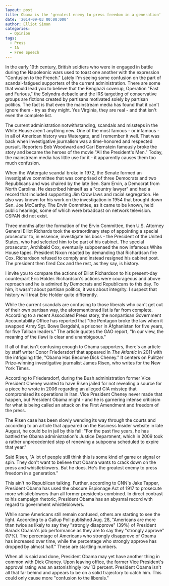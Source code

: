 ```yaml
---
layout: post
title: Obama is the 'greatest enemy to press freedom in a generation'
date: '2014-09-03 00:00:000'
author: Elliot Simon
categories:
  - Opinion
tags:
  - Press
  - 1A
  - Free Speech
---
```

In the early 19th century, British soldiers who were in engaged in battle during the Napoleonic wars used to toast one another with the expression "Confusion to the French." Lately I'm seeing some confusion on the part of scandal-fatigued supporters of the current administration. There are some that would lead you to believe that the Benghazi coverup, Operation "Fast and Furious," the Solyndra debacle and the IRS targeting of conservative groups are fictions created by partisans motivated solely by partisan politics. The fact is that even the mainstream media has found that it can't ignore them - try as they might. Yes Virginia, they are real - and that isn't even the complete list.

The current administration notwithstanding, scandals and missteps in the White House aren't anything new. One of the most famous - or infamous - in all of American history was Watergate, and I remember it well. That was back when investigative journalism was a time-honored and respected pursuit. Reporters Bob Woodward and Carl Bernstein famously broke the story and became the heroes of the movie "All the President's Men." Today, the mainstream media has little use for it - it apparently causes them too much confusion.

When the Watergate scandal broke in 1972, the Senate formed an investigative committee that was comprised of three Democrats and two Republicans and was chaired by the late Sen. Sam Ervin, a Democrat from North Carolina. He described himself as a "country lawyer" and had a record that included supporting Jim Crow laws and racial segregation. He also was known for his work on the investigation in 1954 that brought down Sen. Joe McCarthy. The Ervin Committee, as it came to be known, held public hearings, some of which were broadcast on network television. CSPAN did not exist.

Three months after the formation of the Ervin Committee, then U.S. Attorney General Elliot Richards took the extraordinary step of appointing a special prosecutor to, in essence, investigate his boss - the President of the United States, who had selected him to be part of his cabinet. The special prosecutor, Archibald Cox, eventually subpoenaed the now infamous White House tapes. President Nixon reacted by demanding that Richardson fire Cox. Richardson refused to comply and instead resigned his cabinet post.  The president then fired Cox and the rest, as they say, is history.

I invite you to compare the actions of Elliot Richardson to his present-day counterpart Eric Holder. Richardson's actions were courageous and above reproach and he is admired by Democrats and Republicans to this day. To him, it wasn't about partisan politics, it was about integrity. I suspect that history will treat Eric Holder quite differently.

While the current scandals are confusing to those liberals who can't get out of their own partisan way, the aforementioned list is far from complete. According to a recent Associated Press story, the nonpartisan Government Accountability Office has reported that "the Pentagon broke the law when it swapped Army Sgt. Bowe Bergdahl, a prisoner in Afghanistan for five years, for five Taliban leaders." The article quotes the GAO report, "In our view, the meaning of the (law) is clear and unambiguous."

If all of that isn't confusing enough to Obama supporters, there's an article by staff writer Conor Friedersdorf that appeared in _The Atlantic_ in 2011 with the intriguing title, "Obama Has Become Dick Cheney." It centers on Pulitzer Prize-winning investigative journalist James Risen, who writes for the New York Times.

According to Friedersdorf, during the Bush administration former Vice President Cheney wanted to have Risen jailed for not revealing a source for a piece he wrote in 2006 regarding an alleged CIA misstep that compromised its operations in Iran. Vice President Cheney never made that happen, but President Obama might - and he is garnering intense criticism for what is being called an attack on the First Amendment and freedom of the press.

The Risen case has been slowly wending its way through the courts and according to an article that appeared on the Business Insider website in late August, he could be in jail by this fall: "For the past five years, he has battled the Obama administration's Justice Department, which in 2009 took a rather unprecedented step of renewing a subpoena scheduled to expire that year."

Said Risen, "A lot of people still think this is some kind of game or signal or spin. They don't want to believe that Obama wants to crack down on the press and whistleblowers. But he does. He's the greatest enemy to press freedom in a generation."

This ain't no Republican talking. Further, according to CNN's Jake Tapper, President Obama has used the obscure Espionage Act of 1917 to prosecute more whistleblowers than all former presidents combined. In direct contrast to his campaign rhetoric, President Obama has an abysmal record with regard to government whistleblowers.

While some Americans still remain confused, others are starting to see the light.  According to a Gallup Poll published Aug. 28, "Americans are more than twice as likely to say they "strongly disapprove" (39%) of President Barack Obama's job performance as they are to say they "strongly approve" (17%). The percentage of Americans who strongly disapprove of Obama has increased over time, while the percentage who strongly approve has dropped by almost half."  These are startling numbers.

When all is said and done, President Obama may yet have another thing in common with Dick Cheney. Upon leaving office, the former Vice President's approval rating was an astonishingly low 13 percent. President Obama isn't all that far behind and appears to be on a solid trajectory to catch him. This could only cause more "confusion to the liberals."

